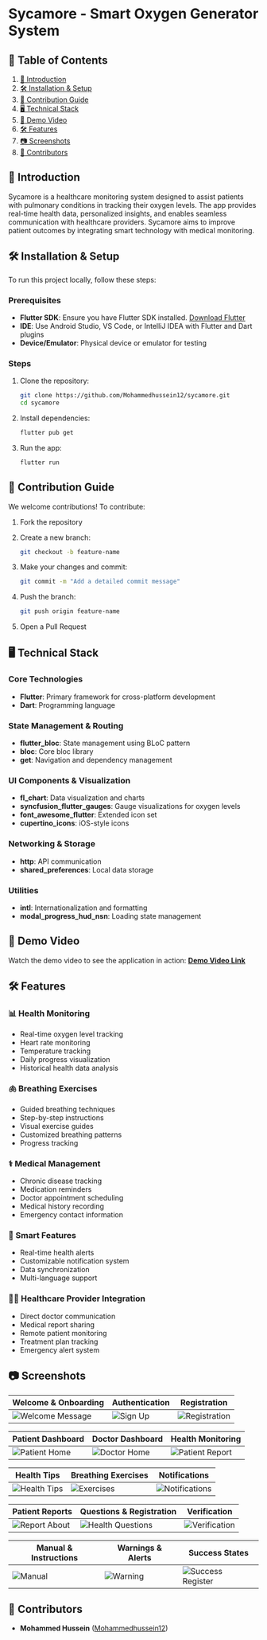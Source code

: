 # Sycamore - Smart Oxygen Generator System

## 📑 Table of Contents
1. [🚀 Introduction](#-introduction)
2. [🛠 Installation & Setup](#-installation--setup)
3. [🤝 Contribution Guide](#-contribution-guide)
4. [🖥️ Technical Stack](#️-technical-stack)
5. [🎥 Demo Video](#-demo-video)
6. [🛠 Features](#-features)
7. [📷 Screenshots](#-screenshots)
8. [👥 Contributors](#-contributors)

## 🚀 Introduction
Sycamore is a healthcare monitoring system designed to assist patients with pulmonary conditions in tracking their oxygen levels. The app provides real-time health data, personalized insights, and enables seamless communication with healthcare providers. Sycamore aims to improve patient outcomes by integrating smart technology with medical monitoring.

## 🛠 Installation & Setup
To run this project locally, follow these steps:

### Prerequisites
- **Flutter SDK**: Ensure you have Flutter SDK installed. [Download Flutter](https://flutter.dev/docs/get-started/install)
- **IDE**: Use Android Studio, VS Code, or IntelliJ IDEA with Flutter and Dart plugins
- **Device/Emulator**: Physical device or emulator for testing

### Steps
1. Clone the repository:
   ```bash
   git clone https://github.com/Mohammedhussein12/sycamore.git
   cd sycamore
   ```

2. Install dependencies:
   ```bash
   flutter pub get
   ```

3. Run the app:
   ```bash
   flutter run
   ```

## 🤝 Contribution Guide
We welcome contributions! To contribute:

1. Fork the repository

2. Create a new branch:
   ```bash
   git checkout -b feature-name
   ```

3. Make your changes and commit:
   ```bash
   git commit -m "Add a detailed commit message"
   ```

4. Push the branch:
   ```bash
   git push origin feature-name
   ```

5. Open a Pull Request

## 🖥️ Technical Stack

### **Core Technologies**
- **Flutter**: Primary framework for cross-platform development
- **Dart**: Programming language

### **State Management & Routing**
- **flutter_bloc**: State management using BLoC pattern
- **bloc**: Core bloc library
- **get**: Navigation and dependency management

### **UI Components & Visualization**
- **fl_chart**: Data visualization and charts
- **syncfusion_flutter_gauges**: Gauge visualizations for oxygen levels
- **font_awesome_flutter**: Extended icon set
- **cupertino_icons**: iOS-style icons

### **Networking & Storage**
- **http**: API communication
- **shared_preferences**: Local data storage

### **Utilities**
- **intl**: Internationalization and formatting
- **modal_progress_hud_nsn**: Loading state management

## 🎥 Demo Video
Watch the demo video to see the application in action:
**[Demo Video Link](https://drive.google.com/file/d/1PS2Yps1p7uLLaoKjFxH3BCxpX7HwYgqW/view?usp=drive_link)**

## 🛠 Features

### 📊 Health Monitoring
- Real-time oxygen level tracking
- Heart rate monitoring
- Temperature tracking
- Daily progress visualization
- Historical health data analysis

### 🫁 Breathing Exercises
- Guided breathing techniques
- Step-by-step instructions
- Visual exercise guides
- Customized breathing patterns
- Progress tracking

### ⚕️ Medical Management
- Chronic disease tracking
- Medication reminders
- Doctor appointment scheduling
- Medical history recording
- Emergency contact information

### 📱 Smart Features
- Real-time health alerts
- Customizable notification system
- Data synchronization
- Multi-language support

### 👨‍⚕️ Healthcare Provider Integration
- Direct doctor communication
- Medical report sharing
- Remote patient monitoring
- Treatment plan tracking
- Emergency alert system

## 📷 Screenshots

| Welcome & Onboarding                                       | Authentication | Registration |
|------------------------------------------------------------|----------------|--------------|
| ![Welcome Message](assets/screenshots/welcome_message.png) | ![Sign Up](assets/screenshots/sign_up.png) | ![Registration](assets/screenshots/register-4.png) |

| Patient Dashboard | Doctor Dashboard | Health Monitoring |
|------------------|------------------|-------------------|
| ![Patient Home](assets/screenshots/home_page_for_patient.png) | ![Doctor Home](assets/screenshots/doctor_home_page_screen.png) | ![Patient Report](assets/screenshots/patient_report_3_graph.png) |

| Health Tips | Breathing Exercises | Notifications |
|-------------|-------------------|---------------|
| ![Health Tips](assets/screenshots/tips_for_your_healh_1.png) | ![Exercises](assets/screenshots/exercises.png) | ![Notifications](assets/screenshots/notifications.png) |

| Patient Reports | Questions & Registration | Verification |
|----------------|-------------------------|--------------|
| ![Report About](assets/screenshots/patient_report_1_about.png) | ![Health Questions](assets/screenshots/question_16.png) | ![Verification](assets/screenshots/verification.png) |

| Manual & Instructions | Warnings & Alerts | Success States |
|---------------------|-------------------|----------------|
| ![Manual](assets/screenshots/manual.png) | ![Warning](assets/screenshots/warning.png) | ![Success Register](assets/screenshots/success_register.png) |


## 👥 Contributors
- **Mohammed Hussein** ([Mohammedhussein12](https://github.com/Mohammedhussein12))
